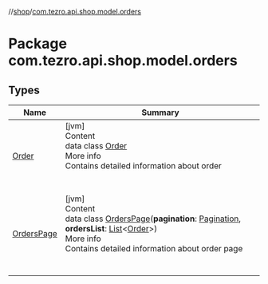 //[shop](../../index.md)/[com.tezro.api.shop.model.orders](index.md)



# Package com.tezro.api.shop.model.orders  


## Types  
  
|  Name |  Summary | 
|---|---|
| <a name="com.tezro.api.shop.model.orders/Order///PointingToDeclaration/"></a>[Order](-order/index.md)| <a name="com.tezro.api.shop.model.orders/Order///PointingToDeclaration/"></a>[jvm]  <br>Content  <br>data class [Order](-order/index.md)  <br>More info  <br>Contains detailed information about order  <br><br><br>|
| <a name="com.tezro.api.shop.model.orders/OrdersPage///PointingToDeclaration/"></a>[OrdersPage](-orders-page/index.md)| <a name="com.tezro.api.shop.model.orders/OrdersPage///PointingToDeclaration/"></a>[jvm]  <br>Content  <br>data class [OrdersPage](-orders-page/index.md)(**pagination**: [Pagination](../com.tezro.api.shop.model/-pagination/index.md), **ordersList**: [List](https://kotlinlang.org/api/latest/jvm/stdlib/kotlin.collections/-list/index.html)<[Order](-order/index.md)>)  <br>More info  <br>Contains detailed information about order page  <br><br><br>|

